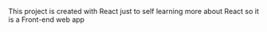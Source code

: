 This project is created with React just to self learning more about React so it is a Front-end web app 
